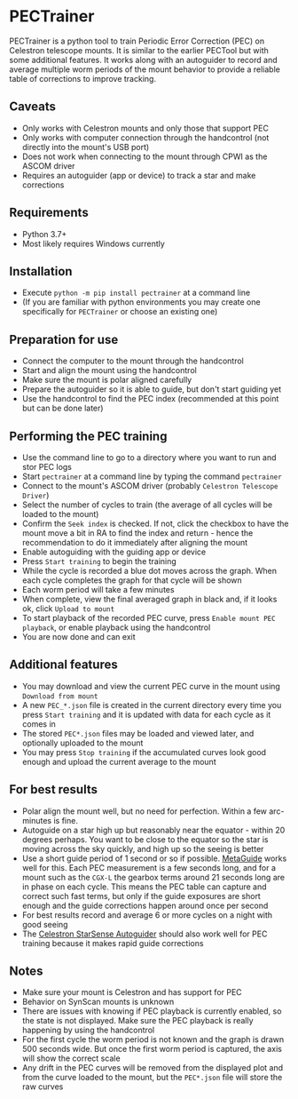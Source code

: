 # PECTrainer
PECTrainer is a python tool to train Periodic Error Correction (PEC) on Celestron telescope mounts.  It is similar to the earlier PECTool but with some additional features.  It works along with an autoguider to record and average multiple worm periods of the mount behavior to provide a reliable table of corrections to improve tracking.

## Caveats
- Only works with Celestron mounts and only those that support PEC
- Only works with computer connection through the handcontrol (not directly into the mount's USB port)
- Does not work when connecting to the mount through CPWI as the ASCOM driver
- Requires an autoguider (app or device) to track a star and make corrections

## Requirements
- Python 3.7+
- Most likely requires Windows currently

## Installation
- Execute `python -m pip install pectrainer` at a command line
- (If you are familiar with python environments you may create one specifically for `PECTrainer` or choose an existing one)

## Preparation for use
- Connect the computer to the mount through the handcontrol
- Start and align the mount using the handcontrol
- Make sure the mount is polar aligned carefully
- Prepare the autoguider so it is able to guide, but don't start guiding yet
- Use the handcontrol to find the PEC index (recommended at this point but can be done later)

## Performing the PEC training
- Use the command line to go to a directory where you want to run and stor PEC logs
- Start `pectrainer` at a command line by typing the command `pectrainer`
- Connect to the mount's ASCOM driver (probably `Celestron Telescope Driver`)
- Select the number of cycles to train (the average of all cycles will be loaded to the mount)
- Confirm the `Seek index` is checked.  If not, click the checkbox to have the mount move a bit in RA to find the index and return - hence the recommendation to do it immediately after aligning the mount
- Enable autoguiding with the guiding app or device
- Press `Start training` to begin the training
- While the cycle is recorded a blue dot moves across the graph.  When each cycle completes the graph for that cycle will be shown
- Each worm period will take a few minutes
- When complete, view the final averaged graph in black and, if it looks ok, click `Upload to mount`
- To start playback of the recorded PEC curve, press `Enable mount PEC playback`, or enable playback using the handcontrol
- You are now done and can exit

## Additional features
- You may download and view the current PEC curve in the mount using `Download from mount`
- A new `PEC_*.json` file is created in the current directory every time you press `Start training` and it is updated with data for each cycle as it comes in
- The stored `PEC*.json` files may be loaded and viewed later, and optionally uploaded to the mount
- You may press `Stop training` if the accumulated curves look good enough and upload the current average to the mount

## For best results
- Polar align the mount well, but no need for perfection.  Within a few arc-minutes is fine.
- Autoguide on a star high up but reasonably near the equator - within 20 degrees perhaps.  You want to be close to the equator so the star is moving across the sky quickly, and high up so the seeing is better
- Use a short guide period of 1 second or so if possible.  [MetaGuide](https://www.smallstarspot.com/) works well for this.  Each PEC measurement is a few seconds long, and for a mount such as the `CGX-L` the gearbox terms around 21 seconds long are in phase on each cycle.  This means the PEC table can capture and correct such fast terms, but only if the guide exposures are short enough and the guide corrections happen around once per second
- For best results record and average 6 or more cycles on a night with good seeing
- The [Celestron StarSense Autoguider](https://www.celestron.com/products/starsense-autoguider) should also work well for PEC training because it makes rapid guide corrections

## Notes
- Make sure your mount is Celestron and has support for PEC
- Behavior on SynScan mounts is unknown
- There are issues with knowing if PEC playback is currently enabled, so the state is not displayed.  Make sure the PEC playback is really happening by using the handcontrol
- For the first cycle the worm period is not known and the graph is drawn 500 seconds wide.  But once the first worm period is captured, the axis will show the correct scale
- Any drift in the PEC curves will be removed from the displayed plot and from the curve loaded to the mount, but the `PEC*.json` file will store the raw curves
